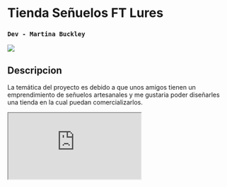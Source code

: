 

# Tienda Señuelos FT Lures
### `Dev - Martina Buckley`

<img src="https://www.instagram.com/senuelos_artesanales_ft/reel/DBxAoXvpv2z/">

## Descripcion
La temática del proyecto es debido a que unos amigos tienen un emprendimiento de señuelos artesanales y me gustaria poder diseñarles una tienda en la cual puedan comercializarlos.

<iframe src="https://www.instagram.com/senuelos_artesanales_ft/reel/DBxAoXvpv2z/">

## Dependencias
&nbsp;
<img src="https://preview.redd.it/ltaamj7chh0d1.png?width=640&crop=smart&auto=webp&s=34dedc22e22428bda194b9a6183f8aaeba1d3199" width="55"> 
<img src="https://encrypted-tbn0.gstatic.com/images?q=tbn:ANd9GcR5gDV-uAg9T47MuRGOYg_zLL-8kBHIlGNTga_CDXU-LmUjx3x-7PPkLGg9v3xZ1nW5_eo&usqp=CAU" width="55"> 
<img src="https://miro.medium.com/v2/resize:fit:1200/1*bwguwqrCAdrf_stfzs3q1Q.png" width="50">
<img src="https://sass-lang.com/assets/img/styleguide/seal-color.png" width="30">
